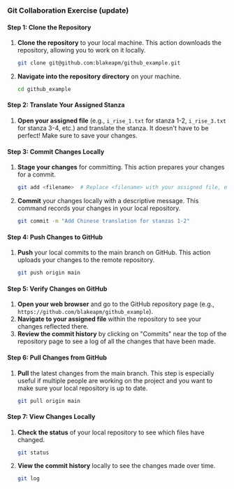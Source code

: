### Git Collaboration Exercise (update)

#### Step 1: Clone the Repository
1. **Clone the repository** to your local machine. This action downloads the repository, allowing you to work on it locally.
   ```bash
   git clone git@github.com:blakeapm/github_example.git
   ```
2. **Navigate into the repository directory** on your machine.
   ```bash
   cd github_example
   ```

#### Step 2: Translate Your Assigned Stanza
1. **Open your assigned file** (e.g., `i_rise_1.txt` for stanza 1-2, `i_rise_3.txt` for stanza 3-4, etc.) and translate the stanza. It doesn't have to be perfect! Make sure to save your changes.

#### Step 3: Commit Changes Locally
1. **Stage your changes** for committing. This action prepares your changes for a commit.
   ```bash
   git add <filename>  # Replace <filename> with your assigned file, e.g., i_rise_1.txt
   ```
2. **Commit** your changes locally with a descriptive message. This command records your changes in your local repository.
   ```bash
   git commit -m "Add Chinese translation for stanzas 1-2"
   ```

#### Step 4: Push Changes to GitHub
1. **Push** your local commits to the main branch on GitHub. This action uploads your changes to the remote repository.
   ```bash
   git push origin main
   ```

#### Step 5: Verify Changes on GitHub
1. **Open your web browser** and go to the GitHub repository page (e.g., `https://github.com/blakeapm/github_example`).
2. **Navigate to your assigned file** within the repository to see your changes reflected there.
3. **Review the commit history** by clicking on "Commits" near the top of the repository page to see a log of all the changes that have been made.

#### Step 6: Pull Changes from GitHub
1. **Pull** the latest changes from the main branch. This step is especially useful if multiple people are working on the project and you want to make sure your local repository is up to date.
   ```bash
   git pull origin main
   ```

#### Step 7: View Changes Locally
1. **Check the status** of your local repository to see which files have changed.
   ```bash
   git status
   ```
2. **View the commit history** locally to see the changes made over time.
   ```bash
   git log
   ```